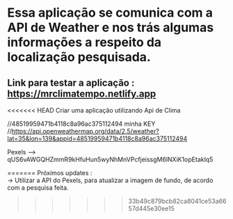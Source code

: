 # Essa aplicação se comunica com a API de Weather e nos trás algumas informações a respeito da localização pesquisada.
## Link para testar a aplicação : https://mrclimatempo.netlify.app


<<<<<<< HEAD
Criar uma aplicação utilizando Api de Clima

//48519959471b4118c8a96ac375112494 minha KEY
//https://api.openweathermap.org/data/2.5/weather?lat=35&lon=139&appid=48519959471b4118c8a96ac375112494

Pexels --> qUS6vAWGQHZmmR9kHfuHun5wyNhMnVPcfjeissgM6lNXiK1opEtaklq5

=======
Próximos updates : </br>
-> Utilizar a API do Pexels, para atualizar a imagem de fundo, de acordo com a pesquisa feita.
>>>>>>> 33b49c879bcb82ca8041ce53a6657d445e30ee15
